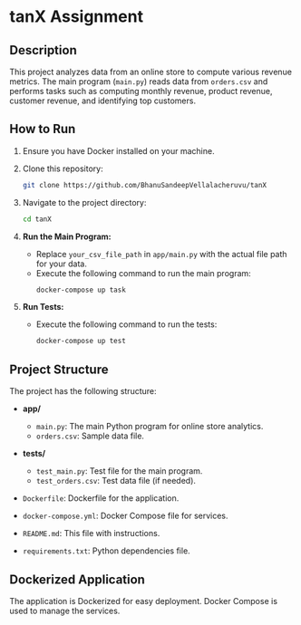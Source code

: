 # tanX Assignment

## Description
This project analyzes data from an online store to compute various revenue metrics. The main program (`main.py`) reads data from `orders.csv` and performs tasks such as computing monthly revenue, product revenue, customer revenue, and identifying top customers.

## How to Run
1. Ensure you have Docker installed on your machine.

2. Clone this repository:
    ```bash
    git clone https://github.com/BhanuSandeepVellalacheruvu/tanX
    ```

3. Navigate to the project directory:
    ```bash
    cd tanX
    ```

4. **Run the Main Program:**
    - Replace `your_csv_file_path` in `app/main.py` with the actual file path for your data.
    - Execute the following command to run the main program:
        ```bash
        docker-compose up task
        ```

5. **Run Tests:**
    - Execute the following command to run the tests:
        ```bash
        docker-compose up test
        ```

## Project Structure
The project has the following structure:

- **app/**
  - `main.py`: The main Python program for online store analytics.
  - `orders.csv`: Sample data file.

- **tests/**
  - `test_main.py`: Test file for the main program.
  - `test_orders.csv`: Test data file (if needed).

- `Dockerfile`: Dockerfile for the application.
- `docker-compose.yml`: Docker Compose file for services.
- `README.md`: This file with instructions.
- `requirements.txt`: Python dependencies file.

## Dockerized Application
The application is Dockerized for easy deployment. Docker Compose is used to manage the services.
